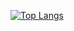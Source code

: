 [![Top Langs](https://github-readme-stats.vercel.app/api/top-langs/?username=AfterNath?theme=dark)](https://github.com/anuraghazra/github-readme-stats)

